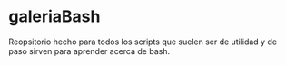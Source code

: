 # galeriaBash
Reopsitorio hecho para todos los scripts que suelen ser de utilidad y de paso sirven para aprender acerca de bash.
